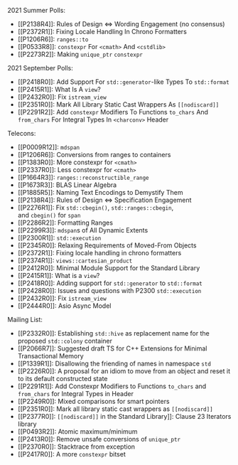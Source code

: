 2021 Summer Polls:

* [[P2138R4]]: Rules of Design <=> Wording Engagement (no consensus)
* [[P2372R1]]: Fixing Locale Handling In Chrono Formatters
* [[P1206R6]]: `ranges::to`
* [[P0533R8]]: `constexpr` For `<cmath>` And `<cstdlib>`
* [[P2273R2]]: Making `unique_ptr` `constexpr`

2021 September Polls:

* [[P2418R0]]: Add Support For `std::generator`-like Types To `std::format`
* [[P2415R1]]: What Is A `view`?
* [[P2432R0]]: Fix `istream_view`
* [[P2351R0]]: Mark All Library Static Cast Wrappers As `[[nodiscard]]`
* [[P2291R2]]: Add `constexpr` Modifiers To Functions `to_chars` And `from_chars` For Integral Types In `<charconv>` Header

Telecons:

* [[P0009R12]]: `mdspan`
* [[P1206R6]]: Conversions from ranges to containers
* [[P1383R0]]: More constexpr for `<cmath>`
* [[P2337R0]]: Less constexpr for `<cmath>`
* [[P1664R3]]: `ranges::reconstructible_range`
* [[P1673R3]]: BLAS Linear Algebra
* [[P1885R5]]: Naming Text Encodings to Demystify Them
* [[P2138R4]]: Rules of Design <=> Specification Engagement
* [[P2276R1]]: Fix `std::cbegin()`, `std::ranges::cbegin`, and `cbegin()` for `span`
* [[P2286R2]]: Formatting Ranges
* [[P2299R3]]: `mdspan`s of All Dynamic Extents
* [[P2300R1]]: `std::execution`
* [[P2345R0]]: Relaxing Requirements of Moved-From Objects
* [[P2372R1]]: Fixing locale handling in chrono formatters
* [[P2374R1]]: `views::cartesian_product`
* [[P2412R0]]: Minimal Module Support for the Standard Library
* [[P2415R1]]: What is a `view`?
* [[P2418R0]]: Adding support for `std::generator` to `std::format`
* [[P2428R0]]: Issues and questions with P2300 `std::execution`
* [[P2432R0]]: Fix `istream_view`
* [[P2444R0]]: Asio Async Model

Mailing List:

* [[P2332R0]]: Establishing `std::hive` as replacement name for the proposed `std::colony` container
* [[P2066R7]]: Suggested draft TS for C++ Extensions for Minimal Transactional Memory
* [[P1339R1]]: Disallowing the friending of names in namespace `std`
* [[P2226R0]]: A proposal for an idiom to move from an object and reset it to its default constructed state
* [[P2291R1]]: Add Constexpr Modifiers to Functions `to_chars` and `from_chars` for Integral Types in Header
* [[P2249R0]]: Mixed comparisons for smart pointers
* [[P2351R0]]: Mark all library static cast wrappers as `[[nodiscard]]`
* [[P2377R0]]: `[[nodiscard]]` in the Standard Library]]: Clause 23 Iterators library
* [[P0493R2]]: Atomic maximum/minimum
* [[P2413R0]]: Remove unsafe conversions of `unique_ptr`
* [[P2370R0]]: Stacktrace from exception
* [[P2417R0]]: A more `constexpr` bitset

